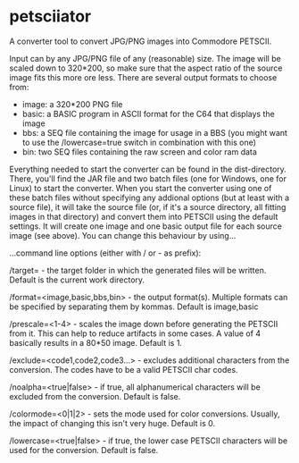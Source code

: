 # petsciiator
A converter tool to convert JPG/PNG images into Commodore PETSCII.

Input can by any JPG/PNG file of any (reasonable) size. The image will be scaled down to 320*200, so make sure that the aspect ratio of the source image fits this more ore less.
There are several output formats to choose from:

* image: a 320*200 PNG file
* basic: a BASIC program in ASCII format for the C64 that displays the image
* bbs: a SEQ file containing the image for usage in a BBS (you might want to use the /lowercase=true switch in combination with this one)
* bin: two SEQ files containing the raw screen and color ram data

Everything needed to start the converter can be found in the dist-directory. There, you'll find the JAR file and two batch files (one for Windows, one for Linux) to start the converter.
When you start the converter using one of these batch files without specifying any addional options (but at least with a source file), it will take the source file (or, if it's a source directory, all fitting images in that directory) and convert them into PETSCII using the default settings. It will create one image and one basic output file for each source image (see above). You can change this behaviour by using...

...command line options (either with / or - as prefix):

/target=<target folder> - the target folder in which the generated files will be written. Default is the current work directory.

/format=<image,basic,bbs,bin> - the output format(s). Multiple formats can be specified by separating them by kommas. Default is image,basic

/prescale=<1-4> - scales the image down before generating the PETSCII from it. This can help to reduce artifacts in some cases. A value of 4 basically results in a 80*50 image. Default is 1.

/exclude=<code1,code2,code3...> - excludes additional characters from the conversion. The codes have to be a valid PETSCII char codes.

/noalpha=<true|false> - if true, all alphanumerical characters will be excluded from the conversion. Default is false.

/colormode=<0|1|2> - sets the mode used for color conversions. Usually, the impact of changing this isn't very huge. Default is 0.

/lowercase=<true|false> - if true, the lower case PETSCII characters will be used for the conversion. Default is false.


